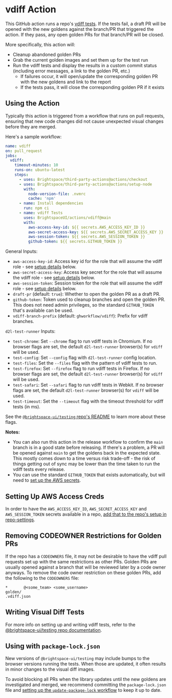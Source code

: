# vdiff Action

This GitHub action runs a repo's [vdiff tests](https://github.com/BrightspaceUI/testing#vdiff-testing). If the tests fail, a draft PR will be opened with the new goldens against the branch/PR that triggered the action. If they pass, any open golden PRs for that branch/PR will be closed.

More specifically, this action will:
* Cleanup abandoned golden PRs
* Grab the current golden images and set them up for the test run
* Run the vdiff tests and display the results in a custom commit status (including error messages, a link to the golden PR, etc.)
  * If failures occur, it will open/update the corresponding golden PR with the new goldens and link to the report
  * If the tests pass, it will close the corresponding golden PR if it exists

## Using the Action

Typically this action is triggered from a workflow that runs on pull requests, ensuring that new code changes did not cause unexpected visual changes before they are merged.

Here's a sample workflow:

```yml
name: vdiff
on: pull_request
jobs:
  vdiff:
    timeout-minutes: 10
    runs-on: ubuntu-latest
    steps:
      - uses: Brightspace/third-party-actions@actions/checkout
      - uses: Brightspace/third-party-actions@actions/setup-node
        with:
          node-version-file: .nvmrc
          cache: 'npm'
      - name: Install dependencies
        run: npm ci
      - name: vdiff Tests
        uses: BrightspaceUI/actions/vdiff@main
        with:
          aws-access-key-id: ${{ secrets.AWS_ACCESS_KEY_ID }}
          aws-secret-access-key: ${{ secrets.AWS_SECRET_ACCESS_KEY }}
          aws-session-token: ${{ secrets.AWS_SESSION_TOKEN }}
          github-token: ${{ secrets.GITHUB_TOKEN }}
```

General Inputs:
* `aws-access-key-id`: Access key id for the role that will assume the vdiff role - see [setup details](#setting-up-aws-access-creds) below.
* `aws-secret-access-key`: Access key secret for the role that will assume the vdiff role - see [setup details](#setting-up-aws-access-creds) below.
* `aws-session-token`: Session token for the role that will assume the vdiff role - see [setup details](#setting-up-aws-access-creds) below.
* `draft-pr` (default: `true`): Whether to open the golden PR as a draft PR.
* `github-token`: Token used to cleanup branches and open the golden PR. This does not need admin privileges, so the standard `GITHUB_TOKEN` that's available can be used.
* `vdiff-branch-prefix` (default: `ghworkflow/vdiff`): Prefix for vdiff branches.

`d2l-test-runner` Inputs:
* `test-chrome`: Set `--chrome` flag to run vdiff tests in Chromium. If no browser flags are set, the default `d2l-test-runner` browser(s) for `vdiff` will be used.
* `test-config`: Set `--config` flag with `d2l-test-runner` config location.
* `test-files`: Set the `--files` flag with the pattern of vdiff tests to run.
* `test-firefox`: Set `--firefox` flag to run vdiff tests in Firefox. If no browser flags are set, the default `d2l-test-runner` browser(s) for `vdiff` will be used.
* `test-safari`: Set `--safari` flag to run vdiff tests in Webkit. If no browser flags are set, the default `d2l-test-runner` browser(s) for `vdiff` will be used.
* `test-timeout`: Set the `--timeout` flag with the timeout threshold for vdiff tests (in ms).

See the [`@brightspace-ui/testing` repo's README](https://github.com/BrightspaceUI/testing#running-tests) to learn more about these flags.

**Notes:**
* You can also run this action in the release workflow to confirm the `main` branch is in a good state before releasing.  If there's a problem, a PR will be opened against `main` to get the goldens back in the expected state.  This mostly comes down to a time versus risk trade-off - the risk of things getting out of sync may be lower than the time taken to run the vdiff tests every release.
* You can use the standard `GITHUB_TOKEN` that exists automatically, but will need to [set up the AWS secrets](#setting-up-aws-access-creds).

## Setting Up AWS Access Creds

In order to have the `AWS_ACCESS_KEY_ID`, `AWS_SECRET_ACCESS_KEY` and `AWS_SESSION_TOKEN` secrets available in a repo, [add that to the repo's setup in repo-settings](https://github.com/Brightspace/repo-settings/blob/main/docs/vdiff.md).

## Removing CODEOWNER Restrictions for Golden PRs

If the repo has a `CODEOWNERS` file, it may not be desirable to have the vdiff pull requests set up with the same restrictions as other PRs. Golden PRs are usually opened against a branch that will be reviewed later by a code owner anyways. To remove the code owner restriction on these golden PRs, add the following to the `CODEOWNERS` file:

```
*       @<some_team> <some_username>
golden/
.vdiff.json
```

## Writing Visual Diff Tests

For more info on setting up and writing vdiff tests, refer to the [@brightspace-ui/testing repo documentation](https://github.com/BrightspaceUI/testing#vdiff-testing).

## Using with `package-lock.json`

New versions of `@brightspace-ui/testing` may include bumps to the browser versions running the tests. When those are updated, it often results in minor changes to the visual diff images.

To avoid blocking all PRs when the library updates until the new goldens are investigated and merged, we recommend committing the `package-lock.json` file and [setting up the `update-package-lock` workflow](../update-package-lock) to keep it up to date.

